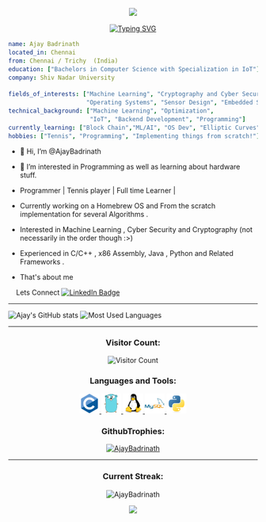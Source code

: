 <div align="center">
 
 <p align ="center">
 <img src="https://capsule-render.vercel.app/api?type=waving&height=60&color=timeGradient&section=header&reversal=true"></img>
</p>
 
 [![Typing SVG](https://readme-typing-svg.demolab.com?font=Londrina+Sketch&duration=3000&pause=1000&color=892DF7&background=D825FF00&center=true&random=false&width=435&lines=Hi+I+am+Ajay+Badrinath;Undergrad@Shiv+Nadar+University+CSE(IoT);IoTEngineer;Programmer+;Machine+Learning+and+Cyber+Security+Enthusiast)](https://git.io/typing-svg)
 
</div>

<!-- With Thanks from https://github.com/guilyx -->
```yaml
name: Ajay Badrinath
located_in: Chennai
from: Chennai / Trichy  (India)
education: ["Bachelors in Computer Science with Specialization in IoT"]
company: Shiv Nadar University

fields_of_interests: ["Machine Learning", "Cryptography and Cyber Security", "Design Of Algorithms", "Neuromorphic Computing", 
                      "Operating Systems", "Sensor Design", "Embedded Systems"]
technical_background: ["Machine Learning", "Optimization", 
                       "IoT", "Backend Development", "Programming"]
currently_learning: ["Block Chain","ML/AI", "OS Dev", "Elliptic Curves"]
hobbies: ["Tennis", "Programming", "Implementing things from scratch!"]
```


- 👋 Hi, I’m @AjayBadrinath
- 👀 I’m interested in Programming as well as learning about hardware stuff.
- Programmer | Tennis player  | Full time Learner |  
  
- Currently working on a Homebrew OS and From the scratch implementation for several Algorithms .

- Interested in Machine Learning , Cyber Security and Cryptography (not necessarily in the order though :>)

- Experienced in C/C++ , x86 Assembly, Java , Python and Related Frameworks .


- That's about me

 <div id="badges" align="left">
   &nbsp; &nbsp; Lets Connect
    <a href="https://www.linkedin.com/in/ajay-badrinath/">
        <img src="https://img.shields.io/badge/LinkedIn-red?style=for-the-badge&logo=linkedin&logoColor=blue" alt="LinkedIn Badge" />
    </a>
</div>
  





<!---
AjayBadrinath/AjayBadrinath is a ✨ special ✨ repository because its `README.md` (this file) appears on your GitHub profile.
You can click the Preview link to take a look at your changes.
--->
<!---
______________________________________________________________________________________________________________________________________________
![Ajay's GitHub stats](https://github-readme-stats-ruby-one.vercel.app/api?username=AjayBadrinath&show_icons=true&theme=merko)
![Most Used Languages](https://github-readme-stats-ruby-one.vercel.app/api/top-langs/?username=AjayBadrinath&show_icons=true&theme=merko)
____________________________________________________________________________________________________________________________________________________
--->
_____________________________________________________________________________________________________________________________________________________
![Ajay's GitHub stats](https://github-readme-stats-sigma-five.vercel.app/api?username=AjayBadrinath&show_icons=true&theme=merko)
![Most Used Languages](https://github-readme-stats.vercel.app/api/top-langs/?username=AjayBadrinath&langs_count=14&exclude_repo=CS3809-WebTechLab,AudioAnalysis,PasswordManager,Foundations-Of-DataScience,AI_AlgorithmVisualisation,SDA-FrontEnd,Machine-Learning-Algorithms&theme=merko)
_____________________________________________________________________________________________________________________________________________________

<h3 align="center">Visitor Count:</h3>



<div align ="center">
 
![Visitor Count](https://profile-counter.glitch.me/AjayBadrinath/count.svg)

</div>

<h3 align="center">Languages and Tools:</h3>
<p align="center"> <a href="https://www.cprogramming.com/" target="_blank" rel="noreferrer"> <img src="https://raw.githubusercontent.com/devicons/devicon/master/icons/c/c-original.svg" alt="c" width="40" height="40"/> </a> <a href="https://golang.org" target="_blank" rel="noreferrer"> <img src="https://raw.githubusercontent.com/devicons/devicon/master/icons/go/go-original.svg" alt="go" width="40" height="40"/> </a> <a href="https://www.linux.org/" target="_blank" rel="noreferrer"> <img src="https://raw.githubusercontent.com/devicons/devicon/master/icons/linux/linux-original.svg" alt="linux" width="40" height="40"/> </a> <a href="https://www.mysql.com/" target="_blank" rel="noreferrer"> <img src="https://raw.githubusercontent.com/devicons/devicon/master/icons/mysql/mysql-original-wordmark.svg" alt="mysql" width="40" height="40"/> </a> <a href="https://www.python.org" target="_blank" rel="noreferrer"> <img src="https://raw.githubusercontent.com/devicons/devicon/master/icons/python/python-original.svg" alt="python" width="40" height="40"/> </a></p>
<!---
<details>
<summary><b>Other Github Stats : </b></summary>
<br>
--->


<!---

______________________________________________________________________________________________________________________________________________________



<h3 align="left">Connect with me:</h3><p align="left"><a href="https://linkedin.com/in/ajay-badrinath-151a82225" target="blank"><img align="center" src="https://raw.githubusercontent.com/rahuldkjain/github-profile-readme-generator/master/src/images/icons/Social/linked-in-alt.svg" alt="ajaabb" height="30" width="40"/ ></a></p>


________________________________________________________________________________________________________________________________________________________

--->



<h3 align="center">GithubTrophies:</h3>




<div align="center">

 
 <a href="https://github.com/ryo-ma/github-profile-trophy"><img src="https://github-profile-trophy.vercel.app/?username=AjayBadrinath&title=Stars,MultipleLang,Experience,Commit,Repo,Followers&theme=algolia" alt="AjayBadrinath" />
 </a>
 
 </div>


_________________________________________________________________________________________________________________________________________________________


<h3 align="center">Current Streak:</h3>
 <p align="right">
<p align="center"><img align="center" src="https://github-readme-streak-stats.herokuapp.com/?user=AjayBadrinath&theme=dark" alt="AjayBadrinath" /></p>
<p align ="center">
 <img src="https://capsule-render.vercel.app/api?type=waving&height=60&color=timeGradient&section=footer&reversal=true"></img>
</p>



<!---
_________________________________________________________________________________________________________________________________________________________

<p align="right">
 
 <h3 align="center">
  
  
  ![Ajay's Contribution Stats](https://github-contribution-stats.vercel.app/api/?username=AjayBadrinath)
</h3>

</p>



 <!--- ![Ajay's github activity graph](https://graphgithub.herokuapp.com/graph?username=AjayBadrinath&theme=elegant&area=true&hide_border=true)
 
<!---</details>
